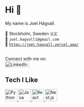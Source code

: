 

<!--
**joelhagvall/joelhagvall** is a ✨ _special_ ✨ repository because its `README.md` (this file) appears on your GitHub profile.

Here are some ideas to get you started:

- 🔭 I’m currently working on ...
- 🌱 I’m currently learning ...
- 👯 I’m looking to collaborate on ...
- 🤔 I’m looking for help with ...
- 💬 Ask me about ...
- 📫 How to reach me: ...
- 😄 Pronouns: ...
- ⚡ Fun fact: ...
-->
# Hi 👋  
My name is Joel Hägvall. <br>
<br>
📍 Stockholm, Sweden 🇸🇪  
📧 `joel.hagvall1@gmail.com`<br>
🔗 [`https://joel-hagvall.vercel.app/`](https://joel-hagvall.vercel.app/)

<br>
Connect with me on: <br>
<a href="https://www.linkedin.com/in/joel-h%C3%A4gvall-810601147/">
    <img src="https://content.linkedin.com/content/dam/me/business/en-us/amp/brand-site/v2/bg/LI-Logo.svg.original.svg" alt="LinkedIn" width="80" height="20"/>
</a> <br>




## Tech I Like
<a href="https://www.python.org" target="_blank">
  <img src="https://upload.wikimedia.org/wikipedia/commons/c/c3/Python-logo-notext.svg" alt="Python" width="40" height="40"/>
</a>
<a href="https://www.java.com" target="_blank">
  <img src="https://cdn.jsdelivr.net/gh/devicons/devicon/icons/java/java-original.svg" alt="Java" width="40" height="40"/>
</a>
<a href="https://reactjs.org" target="_blank">
  <img src="https://cdn.jsdelivr.net/gh/devicons/devicon/icons/react/react-original.svg" alt="React" width="40" height="40"/>
</a>
<a href="https://nextjs.org" target="_blank">
  <img src="https://cdn.jsdelivr.net/gh/devicons/devicon/icons/nextjs/nextjs-original.svg" alt="Next.js" width="40" height="40"/>
</a>
